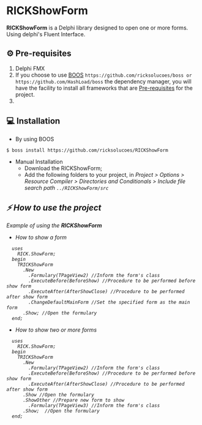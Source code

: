 [0]: https://github.com/ricksolucoes/boss "Site do BOOS"

# RICKShowForm

**RICKShowForm** is a Delphi library designed to open one or more forms. Using delphi's Fluent Interface.

## ⚙️ Pre-requisites

1. Delphi FMX
2.  If you choose to use [BOOS][0] ```https://github.com/ricksolucoes/boss or https://github.com/HashLoad/boss```  the dependency manager, you will have the facility to install all frameworks that are [Pre-requisites](#pre-requisites) for the project.
3.  
## 💻 Installation

- By using BOOS
```shell
$ boss install https://github.com/ricksolucoes/RICKShowForm
```
- Manual Installation
  - Download the RICKShowForm;
  - Add the following folders to your project, in <em>Project &gt; Options &gt; Resource Compiler &gt; Directories and Conditionals &gt; Include file search path ``` ../RICKShowForm/src ```

 ## ⚡️ How to use the project

  Example of using the **RICKShowForm**
  
- How to show a form
```delphi  
  uses
    RICK.ShowForm;
  begin
    TRICKShowForm
      .New
        .Formulary(TPageView2) //Inform the form's class
        .ExecuteBefore(BeforeShow) //Procedure to be performed before show form
        .ExecuteAfter(AfterShowClose) //Procedure to be performed after show form
        .ChangeDefaultMainForm //Set the specified form as the main form
      .Show; //Open the formulary
  end;
```
- How to show two or more forms
```delphi  
  uses
    RICK.ShowForm;
  begin
    TRICKShowForm
      .New
        .Formulary(TPageView2) //Inform the form's class
        .ExecuteBefore(BeforeShow) //Procedure to be performed before show form
        .ExecuteAfter(AfterShowClose) //Procedure to be performed after show form
      .Show //Open the formulary
      .ShowOther //Prepare new form to show
        .Formulary(TPageView3) //Inform the form's class
      .Show;  //Open the formulary
  end;
```

